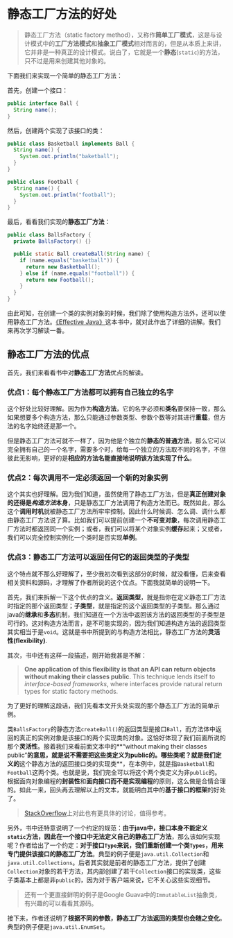 # 静态工厂方法的好处

> 静态工厂方法（static factory method），又称作**简单工厂模式**，这是与设计模式中的**工厂方法模式**和**抽象工厂模式**相对而言的，但是从本质上来讲，它并非是一种真正的设计模式。说白了，它就是一个**静态**(`static`)的方法，只不过是用来创建其他对象的。

下面我们来实现一个简单的静态工厂方法：

首先，创建一个接口：

```java
public interface Ball {
  String name();
}
```

然后，创建两个实现了该接口的类：

```java
public class Basketball implements Ball {
  String name() {
    System.out.println("baketball");
  }
}

public class Football {
  String name() {
    System.out.println("football");
  }
}
```

最后，看看我们实现的**静态工厂方法**：

```java
public class BallsFactory {
  private BallsFactory() {}

  public static Ball createBall(String name) {
    if (name.equals("basketball")) {
      return new Basketball();
    } else if (name.equals("football")) {
      return new Football();
    }
  }
}
```

由此可知，在创建一个类的实例对象的时候，我们除了使用构造方法外，还可以使用静态工厂方法。[《Effective Java》](https://item.jd.com/1092948491.html)这本书中，就对此作出了详细的讲解。我们来再次学习解读一番。

## 静态工厂方法的优点

首先，我们来看看书中对**静态工厂方法**优点的解读。

### 优点1：每个静态工厂方法都可以拥有自己独立的名字

这个好处比较好理解。因为作为**构造方法**，它的名字必须和**类名**要保持一致，那么如果想要多个构造方法，那么只能通过参数类型、参数个数等对其进行**重载**，但方法的名字始终还是那一个。

但是静态工厂方法可就不一样了，因为他是个独立的**静态的普通方法**，那么它可以完全拥有自己的一个名字，需要多个时，给每一个独立的方法取不同的名字，不但彼此无影响，更好的是**相应的方法名能直接地说明该方法实现了什么**。

### 优点2：每次调用不一定必须返回一个新的对象实例

这个其实也好理解。因为我们知道，虽然使用了静态工厂方法，但是**真正创建对象的还得是*构造方法*本身**，只是静态工厂方法调用了构造方法而已。既然如此，那么这个**调用时机**就被静态工厂方法所牢牢控制。因此什么时候调、怎么调、调什么都由静态工厂方法说了算。比如我们可以提前创建一个**不可变对象**，每次调用静态工厂方法时都返回同一个实例；或者，我们可以将某个对象实例**缓存**起来；又或者，我们可以完全控制实例化一个类时是否实现**单例**。

### 优点3：静态工厂方法可以返回任何它的返回类型的子类型

这个特点就不那么好理解了，至少我初次看到这部分的时候，就没看懂，后来查看相关资料和源码，才理解了作者所说的这个优点。下面我就简单的说明一下。

首先，我们来拆解一下这个优点的含义。**返回类型**，就是指你在定义静态工厂方法时指定的那个返回类型；**子类型**，就是指定的这个返回类型的子类型。那么通过java的**继承**和**多态**机制，我们知道在一个方法中返回该方法的返回类型的子类型是可行的。这对构造方法而言，是不可能实现的，因为我们知道构造方法的返回类型其实相当于是`void`。这就是书中所提到的与构造方法相比，静态工厂方法的**灵活性(flexibility)**.

其次，书中还有这样一段描述，刚开始我甚是不解：

> **One application of this flexibility is that an API can return objects without making their classes public**. This technique lends itself to *interface-based frameworks*, where interfaces provide natural return types for static factory methods.

为了更好的理解这段话，我们先看本文开头处实现的那个静态工厂方法的简单示例。

类`BallsFactory`的静态方法`createBall()`的返回类型是接口`Ball`，而方法体中返回的真正的实例对象是该接口的两个实现类的对象。这恰好体现了我们前面所说的那个**灵活性**。接着我们来看前面文本中的**“without making their classes public”**的意思，就是说不需要把这些类定义为public的。哪些类呢？就是我们定义的**这个静态方法的返回接口类的实现类**，在本例中，就是指`Basketball`和`Football`这两个类。也就是说，我们完全可以将这个两个类定义为非`public`的。根据面向对象编程的**封装性**和**面向接口而不是实现编程**的原则，这么做是合情合理的。如此一来，回头再去理解以上的文本，就能明白其中的**基于接口的框架**的好处了。

> [StackOverflow](http://stackoverflow.com/questions/4079456/public-static-factory-method)上对此也有更具体的讨论，值得参考。

另外，书中还特意说明了一个约定的规范：**由于java中，接口本身不能定义`static`方法，因此在一个接口中无法定义自己的静态工厂方法**，那么该如何实现呢？作者给出了一个约定：**对于接口`Type`来说，我们重新创建一个类`Types`，用来专门提供该接口的静态工厂方法**。典型的例子便是`java.util.Collection`和`java.util.Collections`。后者其实就是前者的静态工厂方法，提供了创建`Collection`对象的若干方法，其内部创建了若干`Collection`接口的实现类，这些子类基本上都是非`public`的，因为对于客户端来说，它不关心这些实现细节。

> 还有一个更直接鲜明的例子是Google Guava中的`ImmutableList`抽象类，有兴趣的可以看看其源码。

接下来，作者还说明了**根据不同的参数，静态工厂方法返回的类型也会随之变化**。典型的例子便是`java.util.EnumSet`。
